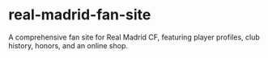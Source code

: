 # real-madrid-fan-site
A comprehensive fan site for Real Madrid CF, featuring player profiles, club history, honors, and an online shop.
